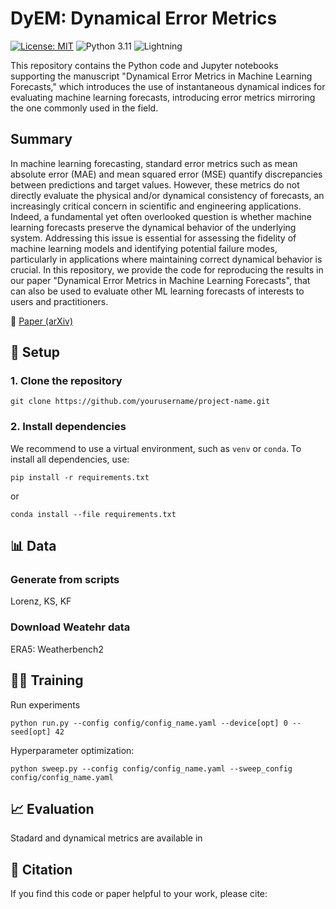 # DyEM: Dynamical Error Metrics 
[![License: MIT](https://img.shields.io/badge/License-MIT-yellow.svg)](LICENSE)  ![Python 3.11](https://img.shields.io/badge/python-3.11-blue.svg) ![Lightning](https://img.shields.io/badge/Lightning-2.2+-blueviolet?logo=lightning)

This repository contains the Python code and Jupyter notebooks supporting the manuscript "Dynamical Error Metrics in Machine Learning Forecasts," which introduces the use of instantaneous dynamical indices for evaluating machine learning forecasts, introducing error metrics mirroring the one commonly used in the field.

## Summary

In machine learning forecasting, standard error metrics such as mean absolute error (MAE) and mean squared error (MSE) quantify discrepancies between predictions and target values. 
However, these metrics do not directly evaluate the physical and/or dynamical consistency of forecasts, an increasingly critical concern in scientific and engineering applications.
Indeed, a fundamental yet often overlooked question is whether machine learning forecasts preserve the dynamical behavior of the underlying system. 
Addressing this issue is essential for assessing the fidelity of machine learning models and identifying potential failure modes, particularly in applications where maintaining correct dynamical behavior is crucial.
In this repository, we provide the code for reproducing the results in our paper "Dynamical Error Metrics in Machine Learning Forecasts", that can also be used to evaluate other ML learning forecasts of interests to users and practitioners.

📄 [Paper (arXiv)](https://arxiv.org/abs/2504.11074)

## 🚀 Setup
### 1. Clone the repository

```
git clone https://github.com/yourusername/project-name.git
```
### 2. Install dependencies
We recommend to use a virtual environment, such as `venv` or `conda`. To install all dependencies, use:

```
pip install -r requirements.txt
```
or
```
conda install --file requirements.txt
```

## 📊 Data
### Generate from scripts
Lorenz, KS, KF

### Download Weatehr data
ERA5:
Weatherbench2

## 🏋️‍♀️ Training
Run experiments
```
python run.py --config config/config_name.yaml --device[opt] 0 --seed[opt] 42
```

Hyperparameter optimization:

```
python sweep.py --config config/config_name.yaml --sweep_config config/config_name.yaml
```
## 📈 Evaluation
Stadard and dynamical metrics are available in 

## 📝 Citation
If you find this code or paper helpful to your work, please cite:
```bibtex
```

